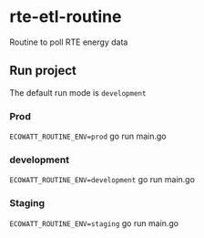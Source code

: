 # rte-etl-routine
Routine to poll RTE energy data

## Run project

The default run mode is `development`

### Prod
`ECOWATT_ROUTINE_ENV=prod` go run main.go

### development
`ECOWATT_ROUTINE_ENV=development` go run main.go

### Staging
`ECOWATT_ROUTINE_ENV=staging` go run main.go